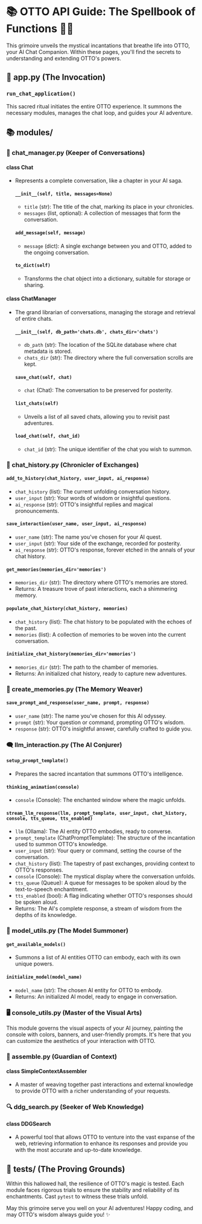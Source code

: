 # 📚 OTTO API Guide: The Spellbook of Functions 🧙‍♂️

This grimoire unveils the mystical incantations that breathe life into OTTO, your AI Chat Companion. Within these pages, you'll find the secrets to understanding and extending OTTO's powers.

## 🧠 app.py (The Invocation)

### `run_chat_application()`
This sacred ritual initiates the entire OTTO experience. It summons the necessary modules, manages the chat loop, and guides your AI adventure.

## 📚 modules/

### 💬 chat_manager.py (Keeper of Conversations)

#### class Chat
- Represents a complete conversation, like a chapter in your AI saga.

  #### `__init__(self, title, messages=None)`
  - `title` (str): The title of the chat, marking its place in your chronicles.
  - `messages` (list, optional): A collection of messages that form the conversation.

  #### `add_message(self, message)`
  - `message` (dict): A single exchange between you and OTTO, added to the ongoing conversation.

  #### `to_dict(self)`
  - Transforms the chat object into a dictionary, suitable for storage or sharing.

#### class ChatManager
- The grand librarian of conversations, managing the storage and retrieval of entire chats.

  #### `__init__(self, db_path='chats.db', chats_dir='chats')`
  - `db_path` (str): The location of the SQLite database where chat metadata is stored.
  - `chats_dir` (str): The directory where the full conversation scrolls are kept.

  #### `save_chat(self, chat)`
  - `chat` (Chat): The conversation to be preserved for posterity.

  #### `list_chats(self)`
  - Unveils a list of all saved chats, allowing you to revisit past adventures.

  #### `load_chat(self, chat_id)`
  - `chat_id` (str): The unique identifier of the chat you wish to summon.

### 📜 chat_history.py (Chronicler of Exchanges)

#### `add_to_history(chat_history, user_input, ai_response)`
- `chat_history` (list): The current unfolding conversation history.
- `user_input` (str): Your words of wisdom or insightful questions.
- `ai_response` (str): OTTO's insightful replies and magical pronouncements.

#### `save_interaction(user_name, user_input, ai_response)`
- `user_name` (str): The name you've chosen for your AI quest.
- `user_input` (str): Your side of the exchange, recorded for posterity.
- `ai_response` (str): OTTO's response, forever etched in the annals of your chat history.

#### `get_memories(memories_dir='memories')`
- `memories_dir` (str): The directory where OTTO's memories are stored.
- Returns: A treasure trove of past interactions, each a shimmering memory.

#### `populate_chat_history(chat_history, memories)`
- `chat_history` (list): The chat history to be populated with the echoes of the past.
- `memories` (list): A collection of memories to be woven into the current conversation.

#### `initialize_chat_history(memories_dir='memories')`
- `memories_dir` (str): The path to the chamber of memories.
- Returns: An initialized chat history, ready to capture new adventures.

### 💾 create_memories.py (The Memory Weaver)

#### `save_prompt_and_response(user_name, prompt, response)`
- `user_name` (str): The name you've chosen for this AI odyssey.
- `prompt` (str): Your question or command, prompting OTTO's wisdom.
- `response` (str): OTTO's insightful answer, carefully crafted to guide you.

### 🗨️ llm_interaction.py (The AI Conjurer)

#### `setup_prompt_template()`
- Prepares the sacred incantation that summons OTTO's intelligence. 

#### `thinking_animation(console)`
- `console` (Console): The enchanted window where the magic unfolds.

#### `stream_llm_response(llm, prompt_template, user_input, chat_history, console, tts_queue, tts_enabled)`
- `llm` (Ollama): The AI entity OTTO embodies, ready to converse.
- `prompt_template` (ChatPromptTemplate): The structure of the incantation used to summon OTTO's knowledge.
- `user_input` (str): Your query or command, setting the course of the conversation.
- `chat_history` (list): The tapestry of past exchanges, providing context to OTTO's responses.
- `console` (Console): The mystical display where the conversation unfolds.
- `tts_queue` (Queue): A queue for messages to be spoken aloud by the text-to-speech enchantment.
- `tts_enabled` (bool): A flag indicating whether OTTO's responses should be spoken aloud. 
- Returns: The AI's complete response, a stream of wisdom from the depths of its knowledge.

### 🔮 model_utils.py (The Model Summoner)

#### `get_available_models()`
- Summons a list of AI entities OTTO can embody, each with its own unique powers.

#### `initialize_model(model_name)`
- `model_name` (str): The chosen AI entity for OTTO to embody.
- Returns: An initialized AI model, ready to engage in conversation.

### 🖥️ console_utils.py (Master of the Visual Arts)

This module governs the visual aspects of your AI journey, painting the console with colors, banners, and user-friendly prompts. It's here that you can customize the aesthetics of your interaction with OTTO.  

### 🧩 assemble.py (Guardian of Context)

#### class SimpleContextAssembler
- A master of weaving together past interactions and external knowledge to provide OTTO with a richer understanding of your requests.

### 🔍 ddg_search.py (Seeker of Web Knowledge)

#### class DDGSearch
- A powerful tool that allows OTTO to venture into the vast expanse of the web, retrieving information to enhance its responses and provide you with the most accurate and up-to-date knowledge.

##  🧪  tests/ (The Proving Grounds)

Within this hallowed hall, the resilience of OTTO's magic is tested. Each module faces rigorous trials to ensure the stability and reliability of its enchantments. Cast `pytest` to witness these trials unfold.

May this grimoire serve you well on your AI adventures! Happy coding, and may OTTO's wisdom always guide you! ✨

